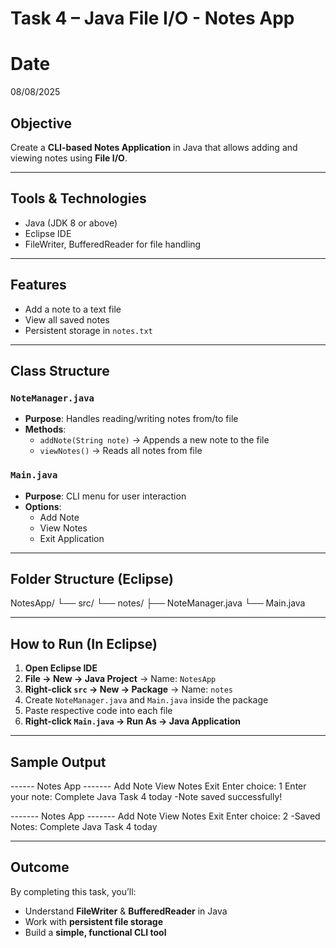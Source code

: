# Task 4 – Java File I/O - Notes App

# Date
08/08/2025

## Objective
Create a **CLI-based Notes Application** in Java that allows adding and viewing notes using **File I/O**.

------------------------

## Tools & Technologies
- Java (JDK 8 or above)
- Eclipse IDE
- FileWriter, BufferedReader for file handling

------------------------

## Features
- Add a note to a text file
- View all saved notes
- Persistent storage in `notes.txt`

-----------------------

## Class Structure

### `NoteManager.java`
- **Purpose**: Handles reading/writing notes from/to file
- **Methods**:
  - `addNote(String note)` → Appends a new note to the file
  - `viewNotes()` → Reads all notes from file

### `Main.java`
- **Purpose**: CLI menu for user interaction
- **Options**:
  - Add Note
  - View Notes
  - Exit Application

---------------------------

## Folder Structure (Eclipse)

NotesApp/
└── src/
└── notes/
├── NoteManager.java
└── Main.java

--------------------------

## How to Run (In Eclipse)

1. **Open Eclipse IDE**
2. **File → New → Java Project** → Name: `NotesApp`
3. **Right-click `src` → New → Package** → Name: `notes`
4. Create `NoteManager.java` and `Main.java` inside the package
5. Paste respective code into each file
6. **Right-click `Main.java` → Run As → Java Application**

--------------------------

## Sample Output
   ------ Notes App -------
Add Note
View Notes
Exit
Enter choice: 1
Enter your note: Complete Java Task 4 today
-Note saved successfully!

------- Notes App -------
Add Note
View Notes
Exit
Enter choice: 2
-Saved Notes: Complete Java Task 4 today        

------------------------

## Outcome
By completing this task, you’ll:
- Understand **FileWriter** & **BufferedReader** in Java
- Work with **persistent file storage**
- Build a **simple, functional CLI tool**
